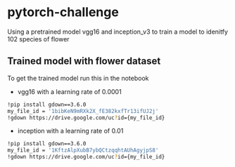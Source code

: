 # pytorch-challenge
Using a pretrained model vgg16 and inception_v3 to train a model to idenitfy 102 species of flower
## Trained model with flower dataset
To get the trained model run this in the notebook
- vgg16 with a learning rate of 0.0001
````bash
!pip install gdown==3.6.0
my_file_id = '1bibKeN9mRXk2X_fE382kxfTr13ifUJ2j'
!gdown https://drive.google.com/uc?id={my_file_id}
````
- inception with a learning rate of 0.01
````bash
!pip install gdown==3.6.0
my_file_id = '1KftzAlpXubB7ybQCtzqqhtAUhAgyjpS8'
!gdown https://drive.google.com/uc?id={my_file_id}
````
